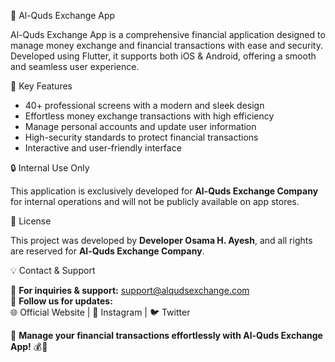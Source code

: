🏦 Al-Quds Exchange App

Al-Quds Exchange App is a comprehensive financial application designed to manage money exchange and financial transactions with ease and security. Developed using Flutter, it supports both iOS & Android, offering a smooth and seamless user experience.

🌟 Key Features

- 40+ professional screens with a modern and sleek design
- Effortless money exchange transactions with high efficiency
- Manage personal accounts and update user information
- High-security standards to protect financial transactions
- Interactive and user-friendly interface

🔒 Internal Use Only

This application is exclusively developed for **Al-Quds Exchange Company** for internal operations and will not be publicly available on app stores.

📄 License

This project was developed by **Developer Osama H. Ayesh**, and all rights are reserved for **Al-Quds Exchange Company**.

💡 Contact & Support

📩 **For inquiries & support:** support@alqudsexchange.com  
🔗 **Follow us for updates:**  
🌐 Official Website | 📸 Instagram | 🐦 Twitter

🚀 **Manage your financial transactions effortlessly with Al-Quds Exchange App!** 💰📲
